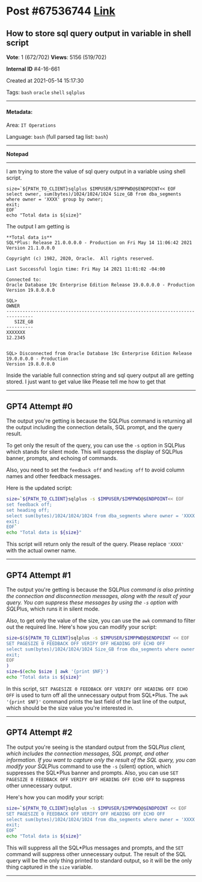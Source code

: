 
# Post \#67536744 [Link](https://stackoverflow.com/questions/67536744/)

## How to store sql query output in variable in shell script

**Vote**: 1 (672/702) **Views**: 5156 (519/702) 

**Internal ID** \#4-16-661

Created at 2021-05-14 15:17:30

Tags: `bash` `oracle` `shell` `sqlplus`

----------

#### Metadata:

Area: `IT Operations`

Language: `bash` (full parsed tag list: `bash`)

----------

**Notepad**


----------

I am trying to store the value of sql query output in a variable using shell script.
```
size=`${PATH_TO_CLIENT}sqlplus $IMPUSER/$IMPPWD@$ENDPOINT<< EOF
select owner, sum(bytes)/1024/1024/1024 Size_GB from dba_segments where owner = 'XXXX' group by owner;
exit;
EOF`
echo "Total data is ${size}"
```

The output I am getting is
```
**Total data is**
SQL*Plus: Release 21.0.0.0.0 - Production on Fri May 14 11:06:42 2021
Version 21.1.0.0.0

Copyright (c) 1982, 2020, Oracle.  All rights reserved.

Last Successful login time: Fri May 14 2021 11:01:02 -04:00

Connected to:
Oracle Database 19c Enterprise Edition Release 19.0.0.0.0 - Production
Version 19.8.0.0.0

SQL>
OWNER
--------------------------------------------------------------------------------
   SIZE_GB
----------
XXXXXXX
12.2345


SQL> Disconnected from Oracle Database 19c Enterprise Edition Release 19.0.0.0.0 - Production
Version 19.8.0.0.0
```

Inside the variable full connection string and sql query output all are getting stored. I just want to get value like  Please tell me how to get that


----------
        
## GPT4 Attempt \#0

The output you're getting is because the SQLPlus command is returning all the output including the connection details, SQL prompt, and the query result. 

To get only the result of the query, you can use the `-s` option in SQLPlus which stands for silent mode. This will suppress the display of SQLPlus banner, prompts, and echoing of commands.

Also, you need to set the `feedback off` and `heading off` to avoid column names and other feedback messages.

Here is the updated script:

```bash
size=`${PATH_TO_CLIENT}sqlplus -s $IMPUSER/$IMPPWD@$ENDPOINT<< EOF
set feedback off;
set heading off;
select sum(bytes)/1024/1024/1024 from dba_segments where owner = 'XXXX';
exit;
EOF`
echo "Total data is ${size}"
```

This script will return only the result of the query. Please replace `'XXXX'` with the actual owner name.

--------

## GPT4 Attempt \#1

The output you're getting is because the SQL*Plus command is also printing the connection and disconnection messages, along with the result of your query. You can suppress these messages by using the `-s` option with SQL*Plus, which runs it in silent mode.

Also, to get only the value of the size, you can use the `awk` command to filter out the required line. Here's how you can modify your script:

```bash
size=$(${PATH_TO_CLIENT}sqlplus -s $IMPUSER/$IMPPWD@$ENDPOINT << EOF
SET PAGESIZE 0 FEEDBACK OFF VERIFY OFF HEADING OFF ECHO OFF
select sum(bytes)/1024/1024/1024 Size_GB from dba_segments where owner = 'XXXX' group by owner;
exit;
EOF
)
size=$(echo $size | awk '{print $NF}')
echo "Total data is ${size}"
```

In this script, `SET PAGESIZE 0 FEEDBACK OFF VERIFY OFF HEADING OFF ECHO OFF` is used to turn off all the unnecessary output from SQL*Plus. The `awk '{print $NF}'` command prints the last field of the last line of the output, which should be the size value you're interested in.

--------

## GPT4 Attempt \#2

The output you're seeing is the standard output from the SQL*Plus client, which includes the connection messages, SQL prompt, and other information. If you want to capture only the result of the SQL query, you can modify your SQL*Plus command to use the `-s` (silent) option, which suppresses the SQL*Plus banner and prompts. Also, you can use `SET PAGESIZE 0 FEEDBACK OFF VERIFY OFF HEADING OFF ECHO OFF` to suppress other unnecessary output.

Here's how you can modify your script:

```bash
size=`${PATH_TO_CLIENT}sqlplus -s $IMPUSER/$IMPPWD@$ENDPOINT << EOF
SET PAGESIZE 0 FEEDBACK OFF VERIFY OFF HEADING OFF ECHO OFF
select sum(bytes)/1024/1024/1024 from dba_segments where owner = 'XXXX';
exit;
EOF`
echo "Total data is ${size}"
```

This will suppress all the SQL*Plus messages and prompts, and the `SET` command will suppress other unnecessary output. The result of the SQL query will be the only thing printed to standard output, so it will be the only thing captured in the `size` variable.

--------
